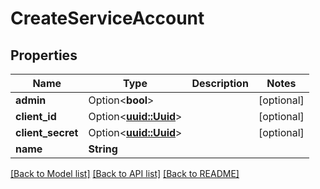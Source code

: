 # CreateServiceAccount

## Properties

Name | Type | Description | Notes
------------ | ------------- | ------------- | -------------
**admin** | Option<**bool**> |  | [optional]
**client_id** | Option<[**uuid::Uuid**](uuid::Uuid.md)> |  | [optional]
**client_secret** | Option<[**uuid::Uuid**](uuid::Uuid.md)> |  | [optional]
**name** | **String** |  | 

[[Back to Model list]](../README.md#documentation-for-models) [[Back to API list]](../README.md#documentation-for-api-endpoints) [[Back to README]](../README.md)


